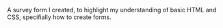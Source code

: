 A survey form I created, to highlight my understanding of basic HTML and CSS, specifially how to create forms.